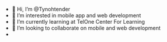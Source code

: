 - 👋 Hi, I’m @Tynohtender
- 👀 I’m interested in mobile app and web development 
- 🌱 I’m currently learning at TelOne Center For Learning 
- 💞️ I’m looking to collaborate on mobile and web development
- 

<!---
Tynohtender/Tynohtender is a ✨ special ✨ repository because its `README.md` (this file) appears on your GitHub profile.
You can click the Preview link to take a look at your changes.
--->
